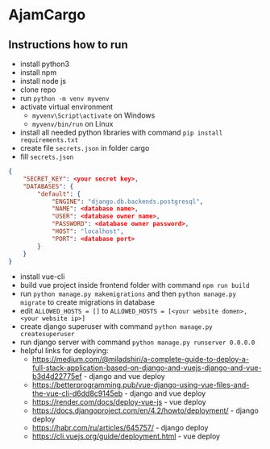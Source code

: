 # AjamCargo

## Instructions how to run
- install python3
- install npm
- install node js
- clone repo
- run ```python -m venv myvenv```
- activate virtual environment 
  - ```myvenv\Script\activate``` on Windows
  - ```myvenv/bin/run``` on Linux
- install all needed python libraries with command ``pip install requirements.txt``
- create file `secrets.json` in folder cargo
- fill `secrets.json`
```json
{
    "SECRET_KEY": <your secret key>,
    "DATABASES": {
        "default": {
            "ENGINE": "django.db.backends.postgresql",
            "NAME": <database name>,
            "USER": <database owner name>,
            "PASSWORD": <database owner password>,
            "HOST": "localhost",
            "PORT": <database port>
        }
    }
}
```
- install vue-cli
- build vue project inside frontend folder with command `npm run build`
- run ``python manage.py makemigrations`` and then `python manage.py migrate` to create migrations in database
- edit ``ALLOWED_HOSTS = []`` to ``ALLOWED_HOSTS = [<your website domen>, <your website ip>]``
- create django superuser with command ``python manage.py createsuperuser``
- run django server with command ``python manage.py runserver 0.0.0.0``
- helpful links for deploying:
  - https://medium.com/@miladshiri/a-complete-guide-to-deploy-a-full-stack-application-based-on-django-and-vuejs-django-and-vue-b3d4d22775ef - django and vue deploy
  - https://betterprogramming.pub/vue-django-using-vue-files-and-the-vue-cli-d6dd8c9145eb - django and vue deploy
  - https://render.com/docs/deploy-vue-js - vue deploy
  - https://docs.djangoproject.com/en/4.2/howto/deployment/ - django deploy
  - https://habr.com/ru/articles/645757/ - django deploy
  - https://cli.vuejs.org/guide/deployment.html - vue deploy

